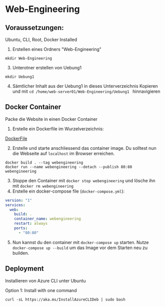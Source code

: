# Web-Engineering


## Voraussetzungen:

Ubuntu, CLI, Root, Docker Installed

1. Erstellen eines Ordners "Web-Engineering"<p>
```
mkdir Web-Engineering
```
3. Unterotner erstellen von Uebung1<p>
```
mkdir Uebung1
```
4. Sämtlicher Inhalt aus der Uebung1 in dieses Unterverzeichnis Kopieren und mit ```cd /home/web-server01/Web-Engineering/Uebung1 ``` hinnavigieren

## Docker Container

Packe die Website in einen Docker Container

1. Erstelle ein Dockerfile im Wurzelverzeichnis:

[DockerFile](Dockerfile)


2. Erstelle und starte anschliessend das container image. Du solltest nun die Webseite auf `localhost` im Browser
   erreichen.

```shell
docker build . --tag webengineering
docker run --name webengineering --detach --publish 80:80 webengineering 
```

3. Stoppe den Container mit `docker stop webengineering` und lösche ihn mit `docker rm webengineering`
4. Erstelle ein docker-compose file (`docker-compose.yml`):

```yaml
version: "1"
services:
  web:
    build: .
    container_name: webengineering
    restart: always
    ports:
      - "80:80"
```

5. Nun kannst du den container mit `docker-compose up` starten. Nutze `docker-compose up --build` um das Image vor dem
   Starten neu zu builden.


## Deployment

Installieren von Azure CLI unter Ubuntu <p>
Option 1: Install with one command

```
curl -sL https://aka.ms/InstallAzureCLIDeb | sudo bash
```

